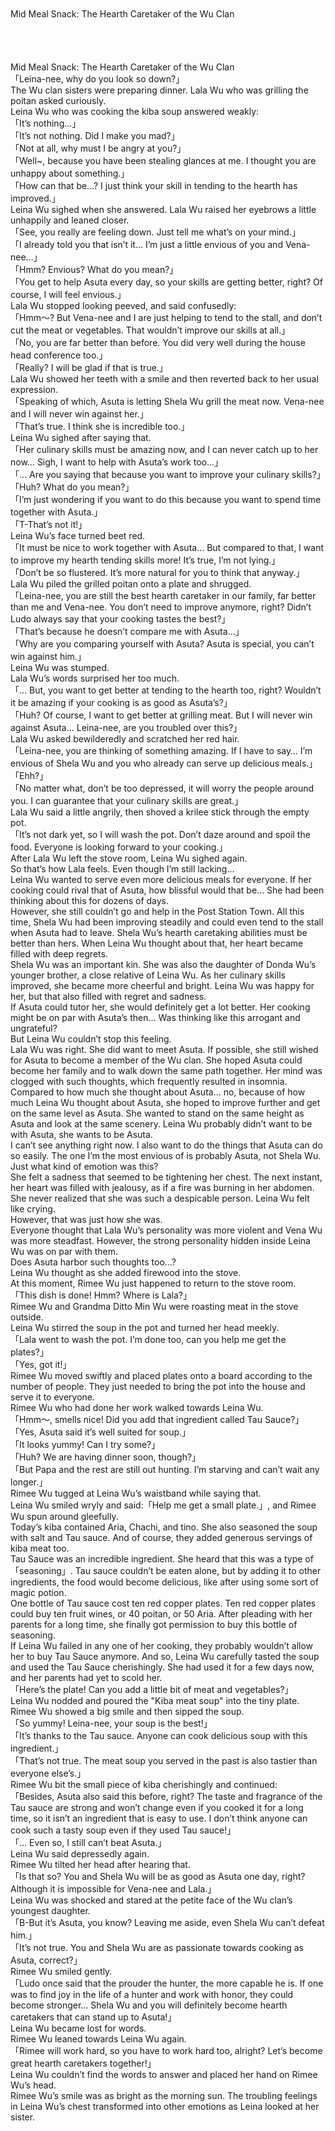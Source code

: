 <br/>
<br/>
Mid Meal Snack: The Hearth Caretaker of the Wu Clan<br/>
<br/>
<br/>
<br/>
<br/>
Mid Meal Snack: The Hearth Caretaker of the Wu Clan<br/>
「Leina-nee, why do you look so down?」<br/>
The Wu clan sisters were preparing dinner. Lala Wu who was grilling the poitan asked curiously.<br/>
Leina Wu who was cooking the kiba soup answered weakly:<br/>
「It’s nothing…」<br/>
「It’s not nothing. Did I make you mad?」<br/>
「Not at all, why must I be angry at you?」<br/>
「Well~, because you have been stealing glances at me. I thought you are unhappy about something.」<br/>
「How can that be…? I just think your skill in tending to the hearth has improved.」<br/>
Leina Wu sighed when she answered. Lala Wu raised her eyebrows a little unhappily and leaned closer.<br/>
「See, you really are feeling down. Just tell me what’s on your mind.」<br/>
「I already told you that isn’t it… I’m just a little envious of you and Vena-nee…」<br/>
「Hmm? Envious? What do you mean?」<br/>
「You get to help Asuta every day, so your skills are getting better, right? Of course, I will feel envious.」<br/>
Lala Wu stopped looking peeved, and said confusedly:<br/>
「Hmm〜? But Vena-nee and I are just helping to tend to the stall, and don’t cut the meat or vegetables. That wouldn’t improve our skills at all.」<br/>
「No, you are far better than before. You did very well during the house head conference too.」<br/>
「Really? I will be glad if that is true.」<br/>
Lala Wu showed her teeth with a smile and then reverted back to her usual expression.<br/>
「Speaking of which, Asuta is letting Shela Wu grill the meat now. Vena-nee and I will never win against her.」<br/>
「That’s true. I think she is incredible too.」<br/>
Leina Wu sighed after saying that.<br/>
「Her culinary skills must be amazing now, and I can never catch up to her now… Sigh, I want to help with Asuta’s work too…」<br/>
「… Are you saying that because you want to improve your culinary skills?」<br/>
「Huh? What do you mean?」<br/>
「I’m just wondering if you want to do this because you want to spend time together with Asuta.」<br/>
「T-That’s not it!」<br/>
Leina Wu’s face turned beet red.<br/>
「It must be nice to work together with Asuta… But compared to that, I want to improve my hearth tending skills more! It’s true, I’m not lying.」<br/>
「Don’t be so flustered. It’s more natural for you to think that anyway.」<br/>
Lala Wu piled the grilled poitan onto a plate and shrugged.<br/>
「Leina-nee, you are still the best hearth caretaker in our family, far better than me and Vena-nee. You don’t need to improve anymore, right? Didn’t Ludo always say that your cooking tastes the best?」<br/>
「That’s because he doesn’t compare me with Asuta…」<br/>
「Why are you comparing yourself with Asuta? Asuta is special, you can’t win against him.」<br/>
Leina Wu was stumped.<br/>
Lala Wu’s words surprised her too much.<br/>
「… But, you want to get better at tending to the hearth too, right? Wouldn’t it be amazing if your cooking is as good as Asuta’s?」<br/>
「Huh? Of course, I want to get better at grilling meat. But I will never win against Asuta… Leina-nee, are you troubled over this?」<br/>
Lala Wu asked bewilderedly and scratched her red hair.<br/>
「Leina-nee, you are thinking of something amazing. If I have to say… I’m envious of Shela Wu and you who already can serve up delicious meals.」<br/>
「Ehh?」<br/>
「No matter what, don’t be too depressed, it will worry the people around you. I can guarantee that your culinary skills are great.」<br/>
Lala Wu said a little angrily, then shoved a krilee stick through the empty pot.<br/>
「It’s not dark yet, so I will wash the pot. Don’t daze around and spoil the food. Everyone is looking forward to your cooking.」<br/>
After Lala Wu left the stove room, Leina Wu sighed again.<br/>
So that’s how Lala feels. Even though I’m still lacking…<br/>
Leina Wu wanted to serve even more delicious meals for everyone. If her cooking could rival that of Asuta, how blissful would that be… She had been thinking about this for dozens of days.<br/>
However, she still couldn’t go and help in the Post Station Town. All this time, Shela Wu had been improving steadily and could even tend to the stall when Asuta had to leave. Shela Wu’s hearth caretaking abilities must be better than hers. When Leina Wu thought about that, her heart became filled with deep regrets.<br/>
Shela Wu was an important kin. She was also the daughter of Donda Wu’s younger brother, a close relative of Leina Wu. As her culinary skills improved, she became more cheerful and bright. Leina Wu was happy for her, but that also filled with regret and sadness.<br/>
If Asuta could tutor her, she would definitely get a lot better. Her cooking might be on par with Asuta’s then… Was thinking like this arrogant and ungrateful?<br/>
But Leina Wu couldn’t stop this feeling.<br/>
Lala Wu was right. She did want to meet Asuta. If possible, she still wished for Asuta to become a member of the Wu clan. She hoped Asuta could become her family and to walk down the same path together. Her mind was clogged with such thoughts, which frequently resulted in insomnia.<br/>
Compared to how much she thought about Asuta… no, because of how much Leina Wu thought about Asuta, she hoped to improve further and get on the same level as Asuta. She wanted to stand on the same height as Asuta and look at the same scenery. Leina Wu probably didn’t want to be with Asuta, she wants to be Asuta.<br/>
I can’t see anything right now. I also want to do the things that Asuta can do so easily. The one I’m the most envious of is probably Asuta, not Shela Wu.<br/>
Just what kind of emotion was this?<br/>
She felt a sadness that seemed to be tightening her chest. The next instant, her heart was filled with jealousy, as if a fire was burning in her abdomen. She never realized that she was such a despicable person. Leina Wu felt like crying.<br/>
However, that was just how she was.<br/>
Everyone thought that Lala Wu’s personality was more violent and Vena Wu was more steadfast. However, the strong personality hidden inside Leina Wu was on par with them.<br/>
Does Asuta harbor such thoughts too…?<br/>
Leina Wu thought as she added firewood into the stove.<br/>
At this moment, Rimee Wu just happened to return to the stove room.<br/>
「This dish is done! Hmm? Where is Lala?」<br/>
Rimee Wu and Grandma Ditto Min Wu were roasting meat in the stove outside.<br/>
Leina Wu stirred the soup in the pot and turned her head meekly.<br/>
「Lala went to wash the pot. I’m done too, can you help me get the plates?」<br/>
「Yes, got it!」<br/>
Rimee Wu moved swiftly and placed plates onto a board according to the number of people. They just needed to bring the pot into the house and serve it to everyone.<br/>
Rimee Wu who had done her work walked towards Leina Wu.<br/>
「Hmm〜, smells nice! Did you add that ingredient called Tau Sauce?」<br/>
「Yes, Asuta said it’s well suited for soup.」<br/>
「It looks yummy! Can I try some?」<br/>
「Huh? We are having dinner soon, though?」<br/>
「But Papa and the rest are still out hunting. I’m starving and can’t wait any longer.」<br/>
Rimee Wu tugged at Leina Wu’s waistband while saying that.<br/>
Leina Wu smiled wryly and said:「Help me get a small plate.」, and Rimee Wu spun around gleefully.<br/>
Today’s kiba contained Aria, Chachi, and tino. She also seasoned the soup with salt and Tau sauce. And of course, they added generous servings of kiba meat too.<br/>
Tau Sauce was an incredible ingredient. She heard that this was a type of 「seasoning」. Tau sauce couldn’t be eaten alone, but by adding it to other ingredients, the food would become delicious, like after using some sort of magic potion.<br/>
One bottle of Tau sauce cost ten red copper plates. Ten red copper plates could buy ten fruit wines, or 40 poitan, or 50 Aria. After pleading with her parents for a long time, she finally got permission to buy this bottle of seasoning.<br/>
If Leina Wu failed in any one of her cooking, they probably wouldn’t allow her to buy Tau Sauce anymore. And so, Leina Wu carefully tasted the soup and used the Tau Sauce cherishingly. She had used it for a few days now, and her parents had yet to scold her.<br/>
「Here’s the plate! Can you add a little bit of meat and vegetables?」<br/>
Leina Wu nodded and poured the "Kiba meat soup" into the tiny plate.<br/>
Rimee Wu showed a big smile and then sipped the soup.<br/>
「So yummy! Leina-nee, your soup is the best!」<br/>
「It’s thanks to the Tau sauce. Anyone can cook delicious soup with this ingredient.」<br/>
「That’s not true. The meat soup you served in the past is also tastier than everyone else’s.」<br/>
Rimee Wu bit the small piece of kiba cherishingly and continued:<br/>
「Besides, Asuta also said this before, right? The taste and fragrance of the Tau sauce are strong and won’t change even if you cooked it for a long time, so it isn’t an ingredient that is easy to use. I don’t think anyone can cook such a tasty soup even if they used Tau sauce!」<br/>
「… Even so, I still can’t beat Asuta.」<br/>
Leina Wu said depressedly again.<br/>
Rimee Wu tilted her head after hearing that.<br/>
「Is that so? You and Shela Wu will be as good as Asuta one day, right? Although it is impossible for Vena-nee and Lala.」<br/>
Leina Wu was shocked and stared at the petite face of the Wu clan’s youngest daughter.<br/>
「B-But it’s Asuta, you know? Leaving me aside, even Shela Wu can’t defeat him.」<br/>
「It’s not true. You and Shela Wu are as passionate towards cooking as Asuta, correct?」<br/>
Rimee Wu smiled gently.<br/>
「Ludo once said that the prouder the hunter, the more capable he is. If one was to find joy in the life of a hunter and work with honor, they could become stronger… Shela Wu and you will definitely become hearth caretakers that can stand up to Asuta!」<br/>
Leina Wu became lost for words.<br/>
Rimee Wu leaned towards Leina Wu again.<br/>
「Rimee will work hard, so you have to work hard too, alright? Let’s become great hearth caretakers together!」<br/>
Leina Wu couldn’t find the words to answer and placed her hand on Rimee Wu’s head.<br/>
Rimee Wu’s smile was as bright as the morning sun. The troubling feelings in Leina Wu’s chest transformed into other emotions as Leina looked at her sister.<br/>
<br/>
<br/>
